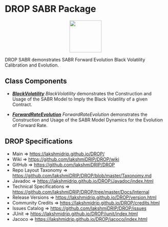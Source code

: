 # DROP SABR Package

<p align="center"><img src="https://github.com/lakshmiDRIP/DROP/blob/master/DRIP_Logo.gif?raw=true" width="100"></p>

DROP SABR demonstrates SABR Forward Evolution Black Volatility Calibration and Evolution.


## Class Components

 * [***BlackVolatility***](https://github.com/lakshmiDRIP/DROP/tree/master/src/main/java/org/drip/sample/sabr/BlackVolatility.java)
 <i>BlackVolatility</i> demonstrates the Construction and Usage of the SABR Model to Imply the Black Volatility of a given Contract.

 * [***ForwardRateEvolution***](https://github.com/lakshmiDRIP/DROP/tree/master/src/main/java/org/drip/sample/sabr/ForwardRateEvolution.java)
 <i>ForwardRateEvolution</i> demonstrates the Construction and Usage of the SABR Model Dynamics for the Evolution of Forward Rate.


## DROP Specifications

 * Main                     => https://lakshmidrip.github.io/DROP/
 * Wiki                     => https://github.com/lakshmiDRIP/DROP/wiki
 * GitHub                   => https://github.com/lakshmiDRIP/DROP
 * Repo Layout Taxonomy     => https://github.com/lakshmiDRIP/DROP/blob/master/Taxonomy.md
 * Javadoc                  => https://lakshmidrip.github.io/DROP/Javadoc/index.html
 * Technical Specifications => https://github.com/lakshmiDRIP/DROP/tree/master/Docs/Internal
 * Release Versions         => https://lakshmidrip.github.io/DROP/version.html
 * Community Credits        => https://lakshmidrip.github.io/DROP/credits.html
 * Issues Catalog           => https://github.com/lakshmiDRIP/DROP/issues
 * JUnit                    => https://lakshmidrip.github.io/DROP/junit/index.html
 * Jacoco                   => https://lakshmidrip.github.io/DROP/jacoco/index.html

